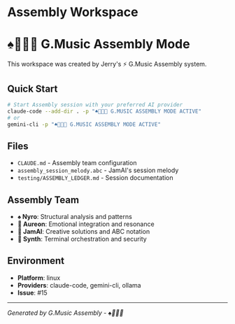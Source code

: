 # Assembly Workspace
# ♠️🌿🎸🧵 G.Music Assembly Mode

This workspace was created by Jerry's ⚡ G.Music Assembly system.

## Quick Start
```bash
# Start Assembly session with your preferred AI provider
claude-code --add-dir . -p "♠️🌿🎸🧵 G.MUSIC ASSEMBLY MODE ACTIVE"
# or
gemini-cli -p "♠️🌿🎸🧵 G.MUSIC ASSEMBLY MODE ACTIVE"
```

## Files
- `CLAUDE.md` - Assembly team configuration
- `assembly_session_melody.abc` - JamAI's session melody
- `testing/ASSEMBLY_LEDGER.md` - Session documentation

## Assembly Team
- **♠️ Nyro**: Structural analysis and patterns
- **🌿 Aureon**: Emotional integration and resonance  
- **🎸 JamAI**: Creative solutions and ABC notation
- **🧵 Synth**: Terminal orchestration and security

## Environment
- **Platform**: linux
- **Providers**: claude-code, gemini-cli, ollama
- **Issue**: #15

---
*Generated by G.Music Assembly - ♠️🌿🎸🧵*
